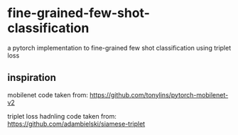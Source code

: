 # fine-grained-few-shot-classification
a pytorch implementation to fine-grained few shot classification using triplet loss

## inspiration
mobilenet code taken from:
https://github.com/tonylins/pytorch-mobilenet-v2

triplet loss hadnling code taken from:
https://github.com/adambielski/siamese-triplet